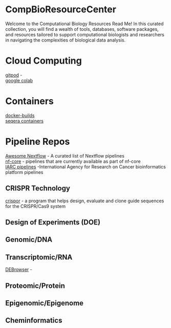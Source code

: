 # CompBioResourceCenter

Welcome to the Computational Biology Resources Read Me! In this curated collection, you will find a wealth of tools, databases, software packages, and resources tailored to support computational biologists and researchers in navigating the complexities of biological data analysis. 




# Cloud Computing
[gitpod](https://www.gitpod.io) - \
[google colab](https://colab.research.google.com) 

# Containers
[docker-builds](https://github.com/StaPH-B/docker-builds) \
[seqera containers](https://seqera.io/containers/)
# Pipeline Repos
[Awesome Nextflow](https://github.com/nextflow-io/awesome-nextflow) - A curated list of Nextflow pipelines \
[nf-core](https://nf-co.re/pipelines) - pipelines that are currently available as part of nf-core \
[IARC pipelines](https://github.com/IARCbioinfo/IARC-nf) -International Agency for Research on Cancer bioinformatics platform pipelines

## CRISPR Technology 
[crispor](http://crispor.gi.ucsc.edu) - a program that helps design, evaluate and clone guide sequences for the CRISPR/Cas9 system

## Design of Experiments (DOE)

## Genomic/DNA 

## Transcriptomic/RNA
[DEBrowser](https://www.bioconductor.org/packages/release/bioc/vignettes/debrowser/inst/doc/DEBrowser.html) -

## Proteomic/Protein

## Epigenomic/Epigenome

## Cheminformatics

